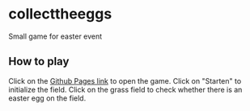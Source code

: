 # collecttheeggs
Small game for easter event

## How to play
Click on the [Github Pages link](https://sgohlke.github.io/collecttheeggs/) to open the game. Click on "Starten" to initialize the field. Click on the grass field to check whether there is an easter egg on the field.